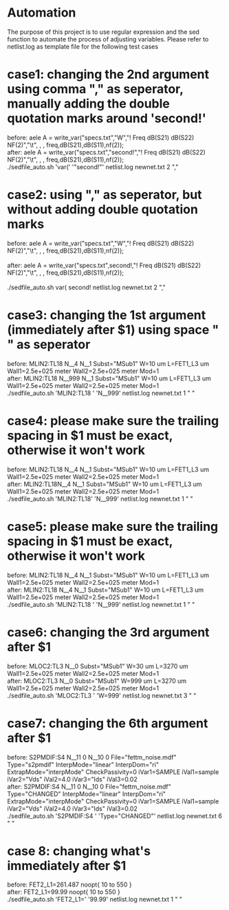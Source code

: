 # Automation
The purpose of this project is to use regular expression and the sed function to automate the process of adjusting variables. Please refer to netlist.log as template file for the following test cases  

# case1: changing the 2nd argument using comma "," as seperator, manually adding the double quotation marks around 'second!'  
before:		aele A = write_var("specs.txt","W","! Freq dB(S21) dB(S22) NF(2)","\t", , , freq,dB(S21),dB(S11),nf(2));<br/>
after: 		aele A = write_var("specs.txt","second!","! Freq dB(S21) dB(S22) NF(2)","\t", , , freq,dB(S21),dB(S11),nf(2));<br/>
./sedfile_auto.sh 'var(' '"second!"' netlist.log newnet.txt 2 ","

# case2: using "," as seperator, but without adding double quotation marks  
before:		aele A = write_var("specs.txt","W","! Freq dB(S21) dB(S22) NF(2)","\t", , , freq,dB(S21),dB(S11),nf(2));<br/>  
after: 		aele A = write_var("specs.txt",second!,"! Freq dB(S21) dB(S22) NF(2)","\t", , , freq,dB(S21),dB(S11),nf(2));<br/>  
./sedfile_auto.sh var\( second\! netlist.log newnet.txt 2 ","  

# case3: changing the 1st argument (immediately after $1) using space " " as seperator
before: 	MLIN2:TL18  N__4 N__1 Subst="MSub1" W=10 um L=FET1_L3 um Wall1=2.5e+025 meter Wall2=2.5e+025 meter Mod=1<br/>
after: 		MLIN2:TL18  N__999 N__1 Subst="MSub1" W=10 um L=FET1_L3 um Wall1=2.5e+025 meter Wall2=2.5e+025 meter Mod=1<br/>
./sedfile_auto.sh 'MLIN2:TL18  ' 'N__999' netlist.log newnet.txt 1 " "

# case4: please make sure the trailing spacing in $1 must be exact, otherwise it won't work
before: 	MLIN2:TL18  N__4 N__1 Subst="MSub1" W=10 um L=FET1_L3 um Wall1=2.5e+025 meter Wall2=2.5e+025 meter Mod=1<br/>
after: 		MLIN2:TL18N__4 N__1 Subst="MSub1" W=10 um L=FET1_L3 um Wall1=2.5e+025 meter Wall2=2.5e+025 meter Mod=1<br/>
./sedfile_auto.sh 'MLIN2:TL18' 'N__999' netlist.log newnet.txt 1 " "

# case5: please make sure the trailing spacing in $1 must be exact, otherwise it won't work
before: 	MLIN2:TL18  N__4 N__1 Subst="MSub1" W=10 um L=FET1_L3 um Wall1=2.5e+025 meter Wall2=2.5e+025 meter Mod=1<br/>
after: 		MLIN2:TL18  N__4 N__1 Subst="MSub1" W=10 um L=FET1_L3 um Wall1=2.5e+025 meter Wall2=2.5e+025 meter Mod=1<br/>
./sedfile_auto.sh 'MLIN2:TL18    ' 'N__999' netlist.log newnet.txt 1 " "

# case6: changing the 3rd argument after $1
before: 	MLOC2:TL3  N__0 Subst="MSub1" W=30 um L=3270 um Wall1=2.5e+025 meter Wall2=2.5e+025 meter Mod=1<br/>
after: 		MLOC2:TL3  N__0 Subst="MSub1" W=999 um L=3270 um Wall1=2.5e+025 meter Wall2=2.5e+025 meter Mod=1<br/>
./sedfile_auto.sh 'MLOC2:TL3  ' 'W=999' netlist.log newnet.txt 3 " "

# case7: changing the 6th argument after $1
before: 	S2PMDIF:S4  N__11 0 N__10 0 File="fettm_noise.mdf" Type="s2pmdif" InterpMode="linear" InterpDom="ri" ExtrapMode="interpMode" CheckPassivity=0 iVar1=SAMPLE iVal1=sample iVar2="Vds" iVal2=4.0 iVar3="Ids" iVal3=0.02<br/>
after:  	S2PMDIF:S4  N__11 0 N__10 0 File="fettm_noise.mdf" Type="CHANGED" InterpMode="linear" InterpDom="ri" ExtrapMode="interpMode" CheckPassivity=0 iVar1=SAMPLE iVal1=sample iVar2="Vds" iVal2=4.0 iVar3="Ids" iVal3=0.02<br/>
./sedfile_auto.sh 'S2PMDIF:S4  ' 'Type="CHANGED"' netlist.log newnet.txt 6 " "

# case 8: changing what's immediately after $1
before: 	FET2_L1=261.487 noopt{ 10 to 550 }<br/>
after: 		FET2_L1=99.99 noopt{ 10 to 550 }<br/>
./sedfile_auto.sh 'FET2_L1=' '99.99' netlist.log newnet.txt 1 " "